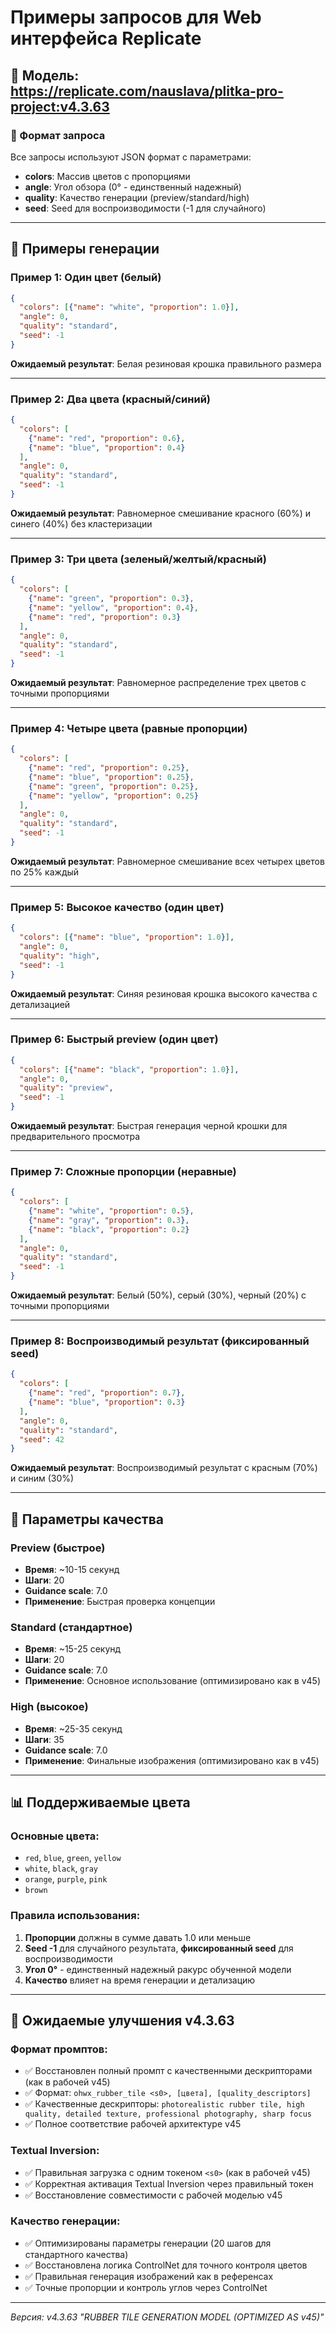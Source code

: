 # Примеры запросов для Web интерфейса Replicate

## 🎯 Модель: https://replicate.com/nauslava/plitka-pro-project:v4.3.63

### 📝 Формат запроса

Все запросы используют JSON формат с параметрами:
- **colors**: Массив цветов с пропорциями
- **angle**: Угол обзора (0° - единственный надежный)
- **quality**: Качество генерации (preview/standard/high)
- **seed**: Seed для воспроизводимости (-1 для случайного)

---

## 🎨 Примеры генерации

### **Пример 1: Один цвет (белый)**
```json
{
  "colors": [{"name": "white", "proportion": 1.0}],
  "angle": 0,
  "quality": "standard",
  "seed": -1
}
```
**Ожидаемый результат**: Белая резиновая крошка правильного размера

---

### **Пример 2: Два цвета (красный/синий)**
```json
{
  "colors": [
    {"name": "red", "proportion": 0.6},
    {"name": "blue", "proportion": 0.4}
  ],
  "angle": 0,
  "quality": "standard",
  "seed": -1
}
```
**Ожидаемый результат**: Равномерное смешивание красного (60%) и синего (40%) без кластеризации

---

### **Пример 3: Три цвета (зеленый/желтый/красный)**
```json
{
  "colors": [
    {"name": "green", "proportion": 0.3},
    {"name": "yellow", "proportion": 0.4},
    {"name": "red", "proportion": 0.3}
  ],
  "angle": 0,
  "quality": "standard",
  "seed": -1
}
```
**Ожидаемый результат**: Равномерное распределение трех цветов с точными пропорциями

---

### **Пример 4: Четыре цвета (равные пропорции)**
```json
{
  "colors": [
    {"name": "red", "proportion": 0.25},
    {"name": "blue", "proportion": 0.25},
    {"name": "green", "proportion": 0.25},
    {"name": "yellow", "proportion": 0.25}
  ],
  "angle": 0,
  "quality": "standard",
  "seed": -1
}
```
**Ожидаемый результат**: Равномерное смешивание всех четырех цветов по 25% каждый

---

### **Пример 5: Высокое качество (один цвет)**
```json
{
  "colors": [{"name": "blue", "proportion": 1.0}],
  "angle": 0,
  "quality": "high",
  "seed": -1
}
```
**Ожидаемый результат**: Синяя резиновая крошка высокого качества с детализацией

---

### **Пример 6: Быстрый preview (один цвет)**
```json
{
  "colors": [{"name": "black", "proportion": 1.0}],
  "angle": 0,
  "quality": "preview",
  "seed": -1
}
```
**Ожидаемый результат**: Быстрая генерация черной крошки для предварительного просмотра

---

### **Пример 7: Сложные пропорции (неравные)**
```json
{
  "colors": [
    {"name": "white", "proportion": 0.5},
    {"name": "gray", "proportion": 0.3},
    {"name": "black", "proportion": 0.2}
  ],
  "angle": 0,
  "quality": "standard",
  "seed": -1
}
```
**Ожидаемый результат**: Белый (50%), серый (30%), черный (20%) с точными пропорциями

---

### **Пример 8: Воспроизводимый результат (фиксированный seed)**
```json
{
  "colors": [
    {"name": "red", "proportion": 0.7},
    {"name": "blue", "proportion": 0.3}
  ],
  "angle": 0,
  "quality": "standard",
  "seed": 42
}
```
**Ожидаемый результат**: Воспроизводимый результат с красным (70%) и синим (30%)

---

## 🔧 Параметры качества

### **Preview (быстрое)**
- **Время**: ~10-15 секунд
- **Шаги**: 20
- **Guidance scale**: 7.0
- **Применение**: Быстрая проверка концепции

### **Standard (стандартное)**
- **Время**: ~15-25 секунд
- **Шаги**: 20
- **Guidance scale**: 7.0
- **Применение**: Основное использование (оптимизировано как в v45)

### **High (высокое)**
- **Время**: ~25-35 секунд
- **Шаги**: 35
- **Guidance scale**: 7.0
- **Применение**: Финальные изображения (оптимизировано как в v45)

---

## 📊 Поддерживаемые цвета

### **Основные цвета:**
- `red`, `blue`, `green`, `yellow`
- `white`, `black`, `gray`
- `orange`, `purple`, `pink`
- `brown`

### **Правила использования:**
1. **Пропорции** должны в сумме давать 1.0 или меньше
2. **Seed -1** для случайного результата, **фиксированный seed** для воспроизводимости
3. **Угол 0°** - единственный надежный ракурс обученной модели
4. **Качество** влияет на время генерации и детализацию

---

## 🎯 Ожидаемые улучшения v4.3.63

### **Формат промптов:**
- ✅ Восстановлен полный промпт с качественными дескрипторами (как в рабочей v45)
- ✅ Формат: `ohwx_rubber_tile <s0>, [цвета], [quality_descriptors]`
- ✅ Качественные дескрипторы: `photorealistic rubber tile, high quality, detailed texture, professional photography, sharp focus`
- ✅ Полное соответствие рабочей архитектуре v45

### **Textual Inversion:**
- ✅ Правильная загрузка с одним токеном `<s0>` (как в рабочей v45)
- ✅ Корректная активация Textual Inversion через правильный токен
- ✅ Восстановление совместимости с рабочей моделью v45

### **Качество генерации:**
- ✅ Оптимизированы параметры генерации (20 шагов для стандартного качества)
- ✅ Восстановлена логика ControlNet для точного контроля цветов
- ✅ Правильная генерация изображений как в референсах
- ✅ Точные пропорции и контроль углов через ControlNet

---

 *Версия: v4.3.63 "RUBBER TILE GENERATION MODEL (OPTIMIZED AS v45)"*

